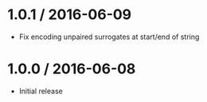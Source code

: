 1.0.1 / 2016-06-09
  ====

  * Fix encoding unpaired surrogates at start/end of string

1.0.0 / 2016-06-08
  ====

  * Initial release
